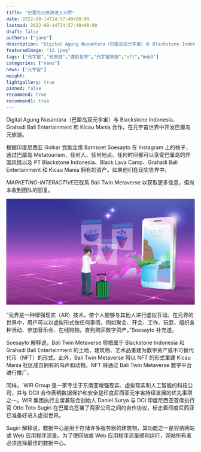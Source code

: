 ```yaml
---
title: "巴厘岛元旅游进入元界"
date: 2022-09-14T14:57:40+08:00
lastmod: 2022-09-14T14:57:40+08:00
draft: false
authors: ["june"]
description: "Digital Agung Nusantara（巴厘岛双元宇宙）与 Blackstone Indonesia、Grahadi Bali Entertainment 和 Kicau Mania 合作，在元宇宙世界中开发巴厘岛元旅游。"
featuredImage: "12.jpeg"
tags: ["元宇宙","元旅游","虚拟世界","元宇宙旅游","nft","Web3"]
categories: ["news"]
news: ["元宇宙"]
weight: 
lightgallery: true
pinned: false
recommend: true
recommend1: true
---
```


Digital Agung Nusantara（巴厘岛双元宇宙）与 Blackstone Indonesia、Grahadi Bali Entertainment 和 Kicau Mania 合作，在元宇宙世界中开发巴厘岛元旅游。

根据印度尼西亚 Golkar 党副主席 Bamsoet Soesayto 在 Instagram 上的帖子，通过巴厘岛 Metatourism，任何人、任何地点、任何时间都可以享受巴厘岛的异国风情以及 PT Blackstone Indonesia、Black Lava Camp、Grahadi Bali Entertainment 和 Kicau Mania 拥有的资产。如果他们在现实世界中。

*MARKETING-INTERACTIVE*已联系 Bali Twin Metaverse 以获取更多信息，但尚未收到团队的回复。

![巴厘岛双元宇宙](11.jpg)

“元界是一种增强现实（AR）技术，使个人能够与其他人进行虚拟互动。在元界的世界中，用户可以以虚拟形式做任何事情，例如聚会、开会、工作、玩耍、组织各种活动、参加音乐会、在线购物，直到购买数字资产，”Soesayto 补充道。

Soesayto 解释说，Bali Twin Metaverse 将把属于 Blackstone Indonesia 和 Grahadi Bali Entertainment 的土地、建筑物、艺术品重建为数字资产或不可替代代币（NFT）的形式。此外，Bali Twin Metaverse 将以 NFT 的形式重建 Kicau Mania 社区成员拥有的鸟声和动物。NFT 将通过 Bali Twin Metaverse 数字平台进行推广。

同样， WIR Group 是一家专注于东南亚增强现实、虚拟现实和人工智能的科技公司，并与 DCII 合作表明数据保护和安全是印度尼西亚元宇宙持续发展的优先事项之一。WIR 集团执行主席兼联合创始人 Daniel Surya 与 DCI 印度尼西亚首席执行官 Otto Toto Sugiri 在巴厘岛签署了两家公司之间的合作协议，标志着印度尼西亚已准备好进入虚拟世界。 

Sugiri 解释说，数据中心是用于存储许多服务器的建筑物，其功能之一是容纳网站或 Web 应用程序流量。为了使网站或 Web 应用程序流量顺利运行，网站所有者必须选择最佳的数据中心。